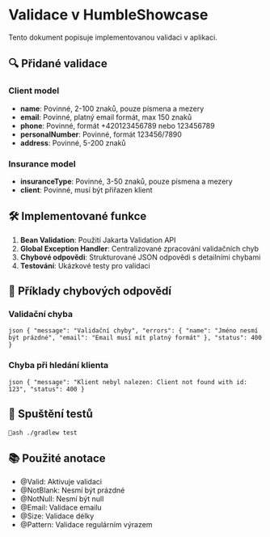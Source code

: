 ﻿# Validace v HumbleShowcase

Tento dokument popisuje implementovanou validaci v aplikaci.

## 🔍 Přidané validace

### Client model
- **name**: Povinné, 2-100 znaků, pouze písmena a mezery
- **email**: Povinné, platný email formát, max 150 znaků
- **phone**: Povinné, formát +420123456789 nebo 123456789
- **personalNumber**: Povinné, formát 123456/7890
- **address**: Povinné, 5-200 znaků

### Insurance model
- **insuranceType**: Povinné, 3-50 znaků, pouze písmena a mezery
- **client**: Povinné, musí být přiřazen klient

## 🛠️ Implementované funkce

1. **Bean Validation**: Použití Jakarta Validation API
2. **Global Exception Handler**: Centralizované zpracování validačních chyb
3. **Chybové odpovědi**: Strukturované JSON odpovědi s detailními chybami
4. **Testování**: Ukázkové testy pro validaci

## 📝 Příklady chybových odpovědí

### Validační chyba
`json
{
  "message": "Validační chyby",
  "errors": {
    "name": "Jméno nesmí být prázdné",
    "email": "Email musí mít platný formát"
  },
  "status": 400
}
`

### Chyba při hledání klienta
`json
{
  "message": "Klient nebyl nalezen: Client not found with id: 123",
  "status": 400
}
`

## 🧪 Spuštění testů

`ash
./gradlew test
`

## 📚 Použité anotace

- @Valid: Aktivuje validaci
- @NotBlank: Nesmí být prázdné
- @NotNull: Nesmí být null
- @Email: Validace emailu
- @Size: Validace délky
- @Pattern: Validace regulárním výrazem

